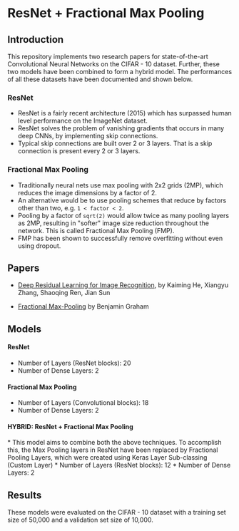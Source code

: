 # ResNet + Fractional Max Pooling

## Introduction

This repository implements two research papers for state-of-the-art Convolutional Neural Networks on the CIFAR - 10 dataset. Further, these two models have been combined to form a hybrid model. The performances of all these datasets have been documented and shown below.

### ResNet

  * ResNet is a fairly recent architecture (2015) which has surpassed human level
performance on the ImageNet dataset.
  * ResNet solves the problem of vanishing gradients that occurs in many deep
CNNs, by implementing skip connections.
  * Typical skip connections are built over 2 or 3 layers. That is a skip connection is
present every 2 or 3 layers.


### Fractional Max Pooling

  * Traditionally neural nets use max pooling with 2x2 grids (2MP), which reduces the image dimensions by a factor of 2.
  * An alternative would be to use pooling schemes that reduce by factors other than two, e.g. `1 < factor < 2`.
  * Pooling by a factor of `sqrt(2)` would allow twice as many pooling layers as 2MP, resulting in "softer" image size reduction   throughout the network. This is called Fractional Max Pooling (FMP).
  * FMP has been shown to successfully remove overfitting without even using dropout.

## Papers

  * <a href = "https://arxiv.org/abs/1512.03385">Deep Residual Learning for Image Recognition</a>, by Kaiming He, Xiangyu Zhang, Shaoqing Ren, Jian Sun

  * <a href = "https://arxiv.org/abs/1412.6071">Fractional Max-Pooling</a> by Benjamin Graham

## Models

<h4> ResNet </h4>

  * Number of Layers (ResNet blocks): 20
  * Number of Dense Layers: 2
  
<h4> Fractional Max Pooling </h4>

  * Number of Layers (Convolutional blocks): 18
  * Number of Dense Layers: 2
  
<h4> HYBRID: ResNet + Fractional Max Pooling </h4>
  * This model aims to combine both the above techniques. To accomplish this, the Max Pooling layers in ResNet have been replaced by Fractional Pooling Layers, which were created using Keras Layer Sub-classing (Custom Layer)
  * Number of Layers (ResNet blocks): 12
  * Number of Dense Layers: 2

## Results

These models were evaluated on the CIFAR - 10 dataset with a training set size of 50,000 and a validation set size of 10,000.

